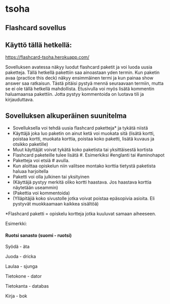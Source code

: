 # tsoha
## Flashcard sovellus
## Käyttö tällä hetkellä:
https://flashcard-tsoha.herokuapp.com/

Sovelluksen avatessa näkyy luodut flashcard paketit ja voi luoda uusia paketteja. Tällä hetkellä pakettiin saa ainoastaan yden termin. Kun paketin avaa (practice this deck) näkyy ensimmäinen termi ja kun painaa show answer saa ratkaisun. Tästä pitäisi pystyä mennä seuraavaan termiin, mutta se ei ole tällä hetkellä mahdollista. Etusivulla voi myös lisätä kommentin haluamaansa pakettiin. Jotta pystyy kommentoida on luotava tili ja kirjauduttava.

## Sovelluksen alkuperäinen suunitelma
- Sovelluksella voi tehdä uusia flashcard paketteja* ja tykätä niistä
- Käyttäjä joka luo paketin on ainut ketä voi muokata sitä (lisätä kortti, poistaa kortti, muokata korttia, poistaa koko paketti, lisätä kuvaus ja otsikko paketille)
- Muut käyttäjät voivat tykätä koko paketista tai yksittäisestä kortista
- Flashcard paketeille tulee lisätä #. Esimerkiksi #englanti tai #aminohapot 
- Paketteja voi etsiä # avulla. 
- Kun aloittaa opiskelun niin valitsee montako korttia tietystä paketista haluaa harjoitella
- Paketti voi olla julkinen tai yksityinen
- (Käyttäjä pystyy merkitä oliko kortti haastava. Jos haastava korttia näytetään useammin) 
- (Pakettia voi kommentoida)
- (Ylläpitäjiä koko sivustolle jotka voivat poistaa epäsopivia asioita. Eli pystyvät muokkaamaan kaikkea sisältöä)

*Flashcard paketti = opiskelu kortteja jotka kuuluvat samaan aiheeseen. 

Esimerkki:

#### Ruotsi sanasto (suomi - ruotsi) 

Syödä - äta 

Juoda - dricka 

Laulaa - sjunga

Tietokone - dator

Tietokanta - databas

Kirja - bok

